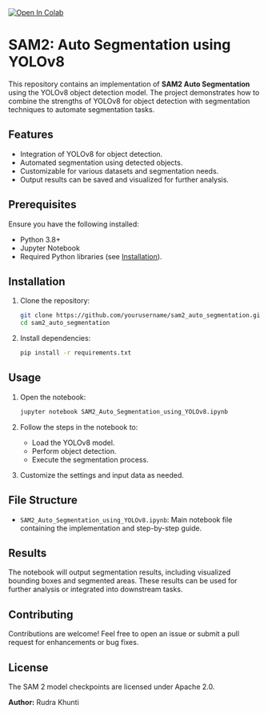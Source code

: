<a target="_blank" href="https://colab.research.google.com/github/RudraKhunti/SAM2-Auto-Seg.git">
<img src="https://colab.research.google.com/assets/colab-badge.svg" alt="Open In Colab"/>
</a>

# SAM2: Auto Segmentation using YOLOv8

This repository contains an implementation of **SAM2 Auto Segmentation** using the YOLOv8 object detection model. The project demonstrates how to combine the strengths of YOLOv8 for object detection with segmentation techniques to automate segmentation tasks.

## Features

- Integration of YOLOv8 for object detection.
- Automated segmentation using detected objects.
- Customizable for various datasets and segmentation needs.
- Output results can be saved and visualized for further analysis.

## Prerequisites

Ensure you have the following installed:

- Python 3.8+
- Jupyter Notebook
- Required Python libraries (see [Installation](#installation)).

## Installation

1. Clone the repository:
   ```bash
   git clone https://github.com/yourusername/sam2_auto_segmentation.git
   cd sam2_auto_segmentation
   ```

2. Install dependencies:
   ```bash
   pip install -r requirements.txt
   ```

## Usage

1. Open the notebook:
   ```bash
   jupyter notebook SAM2_Auto_Segmentation_using_YOLOv8.ipynb
   ```

2. Follow the steps in the notebook to:

   - Load the YOLOv8 model.
   - Perform object detection.
   - Execute the segmentation process.

3. Customize the settings and input data as needed.

## File Structure

- `SAM2_Auto_Segmentation_using_YOLOv8.ipynb`: Main notebook file containing the implementation and step-by-step guide.

## Results

The notebook will output segmentation results, including visualized bounding boxes and segmented areas. These results can be used for further analysis or integrated into downstream tasks.

## Contributing

Contributions are welcome! Feel free to open an issue or submit a pull request for enhancements or bug fixes.

## License

The SAM 2 model checkpoints are licensed under Apache 2.0.

**Author:** Rudra Khunti  
